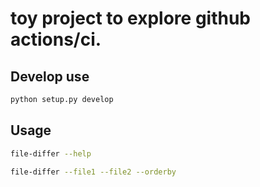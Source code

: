 # toy project to explore github actions/ci.

## Develop use
```bash
python setup.py develop
```

## Usage

```bash
file-differ --help
```

```bash
file-differ --file1 --file2 --orderby 
```